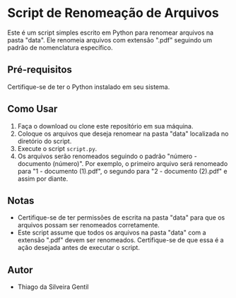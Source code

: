 # Script de Renomeação de Arquivos

Este é um script simples escrito em Python para renomear arquivos na pasta "data". Ele renomeia arquivos com extensão ".pdf" seguindo um padrão de nomenclatura específico.

## Pré-requisitos

Certifique-se de ter o Python instalado em seu sistema.

## Como Usar

1. Faça o download ou clone este repositório em sua máquina.
2. Coloque os arquivos que deseja renomear na pasta "data" localizada no diretório do script.
3. Execute o script `script.py`.
4. Os arquivos serão renomeados seguindo o padrão "número - documento (número)". Por exemplo, o primeiro arquivo será renomeado para "1 - documento (1).pdf", o segundo para "2 - documento (2).pdf" e assim por diante.

## Notas

- Certifique-se de ter permissões de escrita na pasta "data" para que os arquivos possam ser renomeados corretamente.
- Este script assume que todos os arquivos na pasta "data" com a extensão ".pdf" devem ser renomeados. Certifique-se de que essa é a ação desejada antes de executar o script.

## Autor
* Thiago da Silveira Gentil